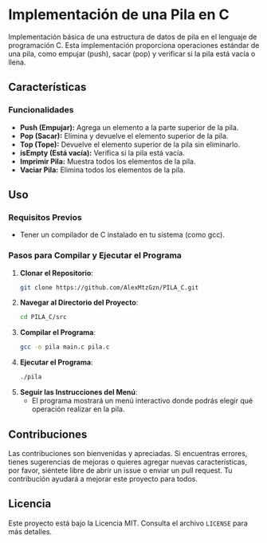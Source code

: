 # Implementación de una Pila en C
 Implementación básica de una estructura de datos de pila en el lenguaje de programación C. Esta implementación proporciona operaciones estándar de una pila, como empujar (push), sacar (pop) y verificar si la pila está vacía o llena.

## Características

### Funcionalidades

- **Push (Empujar):** Agrega un elemento a la parte superior de la pila.
- **Pop (Sacar):** Elimina y devuelve el elemento superior de la pila.
- **Top (Tope):** Devuelve el elemento superior de la pila sin eliminarlo.
- **isEmpty (Está vacía):** Verifica si la pila está vacía.
- **Imprimir Pila:** Muestra todos los elementos de la pila.
- **Vaciar Pila:** Elimina todos los elementos de la pila.

## Uso

### Requisitos Previos

- Tener un compilador de C instalado en tu sistema (como gcc).

### Pasos para Compilar y Ejecutar el Programa

1. **Clonar el Repositorio**: 
    ```bash
    git clone https://github.com/AlexMtzGzn/PILA_C.git
    ```
2. **Navegar al Directorio del Proyecto**: 
    ```bash
    cd PILA_C/src
    ```
3. **Compilar el Programa**: 
    ```bash
    gcc -o pila main.c pila.c
    ```
4. **Ejecutar el Programa**: 
    ```bash
    ./pila
    ```
5. **Seguir las Instrucciones del Menú**: 
    - El programa mostrará un menú interactivo donde podrás elegir qué operación realizar en la pila.

## Contribuciones

Las contribuciones son bienvenidas y apreciadas. Si encuentras errores, tienes sugerencias de mejoras o quieres agregar nuevas características, por favor, siéntete libre de abrir un issue o enviar un pull request. Tu contribución ayudará a mejorar este proyecto para todos.

## Licencia

Este proyecto está bajo la Licencia MIT. Consulta el archivo `LICENSE` para más detalles.
